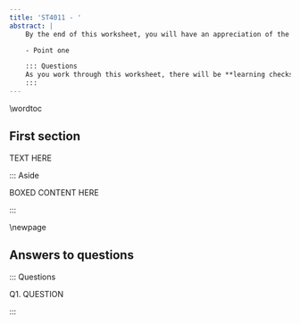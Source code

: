 ```yaml
---
title: 'ST4011 - '
abstract: |
    By the end of this worksheet, you will have an appreciation of the following Jamovi tools and functions:

    - Point one

    ::: Questions
    As you work through this worksheet, there will be **learning checks** (numbered Q1, Q2, etc.) that ask you questions about what has just been covered. These questions are not submitted for assessment, they are just to help you fully learn how to use Jamovi. Answers to all the questions are provided at the end of this worksheet for you to check if you were correct.
    :::
---
```


\wordtoc

## First section

TEXT HERE

::: Aside

BOXED CONTENT HERE

:::

\newpage

## Answers to questions

::: Questions

Q1. QUESTION

:::
